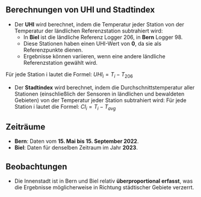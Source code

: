 ## Berechnungen von UHI und Stadtindex

- Der **UHI** wird berechnet, indem die Temperatur jeder Station von der Temperatur der ländlichen Referenzstation subtrahiert wird:
  - In **Biel** ist die ländliche Referenz Logger 206, in **Bern** Logger 98.
  - Diese Stationen haben einen UHI-Wert von **0**, da sie als Referenzpunkte dienen.
  - Ergebnisse können variieren, wenn eine andere ländliche Referenzstation gewählt wird.

Für jede Station i lautet die Formel: $UHI_i = T_i - T_{206}$

- Der **Stadtindex** wird berechnet, indem die Durchschnittstemperatur aller Stationen (einschließlich der Sensoren in ländlichen und bewaldeten Gebieten) von der Temperatur jeder Station subtrahiert wird:
Für jede Station i lautet die Formel: $CI_i = T_i - T_{avg}$

## Zeiträume
- **Bern**: Daten vom **15. Mai bis 15. September 2022**.
- **Biel**: Daten für denselben Zeitraum im Jahr **2023**.

## Beobachtungen
- Die Innenstadt ist in Bern und Biel relativ **überproportional erfasst**, was die Ergebnisse möglicherweise in Richtung städtischer Gebiete verzerrt.
